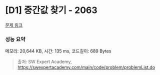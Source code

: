 # [D1] 중간값 찾기 - 2063 

[문제 링크](https://swexpertacademy.com/main/code/problem/problemDetail.do?contestProbId=AV5QPsXKA2UDFAUq) 

### 성능 요약

메모리: 20,644 KB, 시간: 135 ms, 코드길이: 689 Bytes



> 출처: SW Expert Academy, https://swexpertacademy.com/main/code/problem/problemList.do